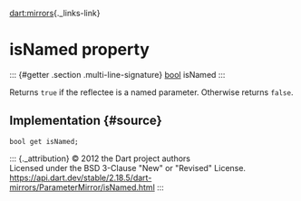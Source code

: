 [dart:mirrors](../../dart-mirrors/dart-mirrors-library){._links-link}

isNamed property
================

::: {#getter .section .multi-line-signature}
[bool](../../dart-core/bool-class) isNamed
:::

Returns `true` if the reflectee is a named parameter. Otherwise returns
`false`.

Implementation {#source}
--------------

``` {.language-dart data-language="dart"}
bool get isNamed;
```

::: {._attribution}
© 2012 the Dart project authors\
Licensed under the BSD 3-Clause \"New\" or \"Revised\" License.\
<https://api.dart.dev/stable/2.18.5/dart-mirrors/ParameterMirror/isNamed.html>
:::
